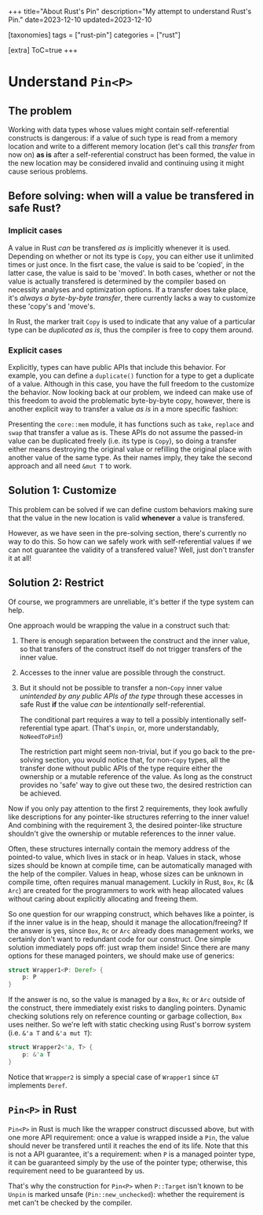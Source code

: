 +++
title="About Rust's Pin"
description="My attempt to understand Rust's Pin."
date=2023-12-10
updated=2023-12-10

[taxonomies]
tags = ["rust-pin"]
categories = ["rust"]

[extra]
ToC=true
+++

# Understand `Pin<P>`

## The problem

Working with data types whose values might contain self-referential constructs
is dangerous: if a value of such type is read from a memory location and write
to a different memory location (let's call this *transfer* from now on) **as is**
after a self-referential construct has been formed, the value in the new location
may be considered invalid and continuing using it might cause serious problems.

## Before solving: when will a value be transfered in safe Rust?

### Implicit cases

A value in Rust *can* be transfered *as is* implicitly whenever it is used. Depending
on whether or not its type is `Copy`, you can either use it unlimited times or just
once. In the fisrt case, the value is said to be 'copied', in the latter case, the
value is said to be 'moved'. In both cases, whether or not the value is actually
transfered is determined by the compiler based on necessity analyses and optimization
options. If a transfer does take place, it's *always a byte-by-byte transfer*, there
currently lacks a way to customize these 'copy's and 'move's.

In Rust, the marker trait `Copy` is used to indicate that any value of a particular
type can be *duplicated as is*, thus the compiler is free to copy them around.

### Explicit cases

Explicitly, types can have public APIs that include this behavior. For example, you
can define a `duplicate()` function for a type to get a duplicate of a value.
Although in this case, you have the full freedom to the customize the behavior. Now
looking back at our problem, we indeed can make use of this freedom to avoid the
problematic byte-by-byte copy, however, there is another explicit way to transfer a
value *as is* in a more specific fashion:

Presenting the `core::mem` module, it has functions such as `take`, `replace` and `swap`
that transfer a value as is. These APIs do not assume the passed-in value can be duplicated
freely (i.e. its type is `Copy`), so doing a transfer either means destroying the original
value or refilling the original place with another value of the same type. As their
names imply, they take the second approach and all need `&mut T` to work.

## Solution 1: Customize

This problem can be solved if we can define custom behaviors making sure that the
value in the new location is valid **whenever** a value is transfered.

However, as we have seen in the pre-solving section, there's currently no way to do
this. So how can we safely work with self-referential values if we can not guarantee
the validity of a transfered value? Well, just don't transfer it at all!

## Solution 2: Restrict

Of course, we programmers are unreliable, it's better if the type system can
help.

One approach would be wrapping the value in a construct such that:

1. There is enough separation between the construct and the inner value, so
   that transfers of the construct itself do not trigger transfers of the
   inner value.
2. Accesses to the inner value are possible through the construct.
3. But it should not be possible to transfer a non-`Copy` inner value *unintended
   by any public APIs of the type* through these accesses in safe Rust **if** the
   value *can* be *intentionally* self-referential.

   The conditional part requires a way to tell a possibly intentionally
   self-referential type apart. (That's `Unpin`, or, more understandably, `NoNeedToPin`!)

   The restriction part might seem non-trivial, but if you go back to the pre-solving
   section, you would notice that, for non-`Copy` types, all the transfer done without
   public APIs of the type require either the ownership or a mutable reference of the
   value. As long as the construct provides no 'safe' way to give out these two, the
   desired restriction can be achieved.

Now if you only pay attention to the first 2 requirements, they look awfully like
descriptions for any pointer-like structures referring to the inner value! And
combining with the requirement 3, the desired pointer-like structure shouldn't
give the ownership or mutable references to the inner value.

Often, these structures internally contain the memory address of the pointed-to
value, which lives in stack or in heap. Values in stack, whose sizes should be
known at compile time, can be automatically managed with the help of the compiler.
Values in heap, whose sizes can be unknown in compile time, often requires manual
management. Luckily in Rust, `Box`, `Rc` (& `Arc`) are created for the programmers
to work with heap allocated values without caring about explicitly allocating and
freeing them.

So one question for our wrapping construct, which behaves like a pointer, is if the
inner value is in the heap, should it manage the allocation/freeing? If the answer is
yes, since `Box`, `Rc` or `Arc` already does management works, we certainly don't want
to redundant code for our construct. One simple solution immediately pops off: just wrap
them inside! Since there are many options for these managed pointers, we should make use
of generics:

```rust
struct Wrapper1<P: Deref> {
    p: P
}
```

If the answer is no, so the value is managed by a `Box`, `Rc` or `Arc` outside of
the construct, there immediately exist risks to dangling pointers. Dynamic checking
solutions rely on reference counting or garbage collection, `Box` uses neither. So
we're left with static checking using Rust's borrow system (i.e. `&'a T` and `&'a mut T`):

```rust
struct Wrapper2<'a, T> {
    p: &'a T
}
```

Notice that `Wrapper2` is simply a special case of `Wrapper1` since `&T` implements
`Deref`.

## `Pin<P>` in Rust

`Pin<P>` in Rust is much like the wrapper construct discussed above, but with one more
API requirement: once a value is wrapped inside a `Pin`, the value should never be
transfered until it reaches the end of its life. Note that this is not a API guarantee,
it's a requirement: when `P` is a managed pointer type, it can be guaranteed simply by
the use of the pointer type; otherwise, this requirement need to be guaranteed by us.

That's why the construction for `Pin<P>` when `P::Target` isn't known to be `Unpin` is
marked unsafe (`Pin::new_unchecked`): whether the requirement is met can't be checked by
the compiler.
